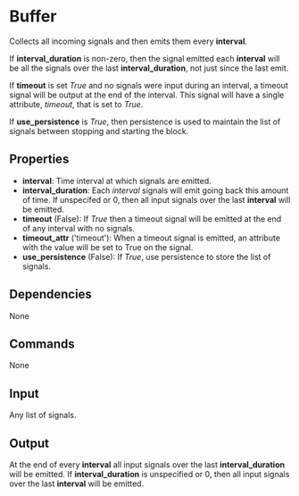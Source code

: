 Buffer
=======

Collects all incoming signals and then emits them every **interval**.

If **interval_duration** is non-zero, then the signal emitted each **interval** will be all the signals over the last **interval_duration**, not just since the last emit.

If **timeout** is set *True* and no signals were input during an interval, a timeout signal will be output at the end of the interval. This signal will have a single attribute, *timeout*, that is set to *True*.

If **use_persistence** is *True*, then persistence is used to maintain the list of signals between stopping and starting the block.

Properties
--------------

-   **interval**: Time interval at which signals are emitted.
-   **interval_duration**: Each *interval* signals will emit going back this amount of time. If unspecifed or 0, then all input signals over the last **interval** will be emitted.
-   **timeout** (False): If *True* then a timeout signal will be emitted at the end of any interval with no signals.
-   **timeout_attr** ('timeout'): When a timeout signal is emitted, an attribute with the value will be set to True on the signal.
-   **use_persistence** (False): If *True*, use persistence to store the list of signals.

Dependencies
----------------
None

Commands
----------------
None

Input
-------
Any list of signals.

Output
---------
At the end of every **interval** all input signals over the last **interval_duration** will be emitted. If **interval_duration** is unspecified or 0, then all input signals over the last **interval** will be emitted.
